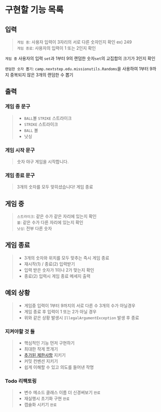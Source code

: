 # 구현할 기능 목록

## 입력
> `게임 중`: 사용자 입력이 3자리의 서로 다른 숫자인지 확인 ex) 249\
> `게임 종료`: 사용자의 입력이 1 또는 2인지 확인

`게임 중` 사용자의 입력 `set`과 1부터 9의 랜덤한 숫자`set`의 교집합의 크기가 3인지 확인

`랜덤한 숫자 뽑기`: `camp.nextstep.edu.missionutils.Randoms`을 사용하여 1부터 9까지 중복되지 않은 3개의 랜덤한 수 뽑기

## 출력
### 게임 중 문구
> * `BALL`볼 `STRIKE` 스트라이크
> * `STRIKE` 스트라이크
> * `BALL` 볼
> * 낫싱

### 게임 시작 문구
> 숫자 야구 게임을 시작합니다.

### 게임 종료 문구
> 3개의 숫자를 모두 맞히셨습니다! 게임 종료

## 게임 중

> `스트라이크`: 같은 수가 같은 자리에 있는지 확인\
> `볼`: 같은 수가 다른 자리에 있는지 확인\
> `낫싱`: 전부 다른 숫자

## 게임 종료
> * 3개의 숫자와 위치를 모두 맞추는 즉시 게임 종료
> * 재시작(1) / 종료(2) 입력받기
> * 입력 받은 숫자가 1이나 2가 맞는지 확인
> * 종료(2) 입력시 게임 종료 메세지 출력
> 

## 예외 상황
> * 게임중 입력이 1부터 9까지의 서로 다른 수 3개의 수가 아닐경우
> * 게임 종료 후 입력이 1 또는 2가 아닐 경우
> * 위와 같은 상황 발생시 `IllegalArgumentException` 발생 후 종료

### 지켜야할 것 들
> * 핵심적인 기능 먼저 구현하기
> * 최대한 작게 쪼개기
> * [추가된 제한사항](https://github.com/reddevilmidzy/java-baseball#%EC%B6%94%EA%B0%80%EB%90%9C-%EC%9A%94%EA%B5%AC-%EC%82%AC%ED%95%AD) 지키기
> * 커밋 컨벤션 지키기
> * 쉽게 이해할 수 있고 의도를 들어낸 작명

### Todo 리팩토링
> * 변수 메소드 클래스 이름 더 신경써보기 `완료`
> * 재실행시 초기화 구현 `완료`
> * 캡슐화 시키기 `완료`
